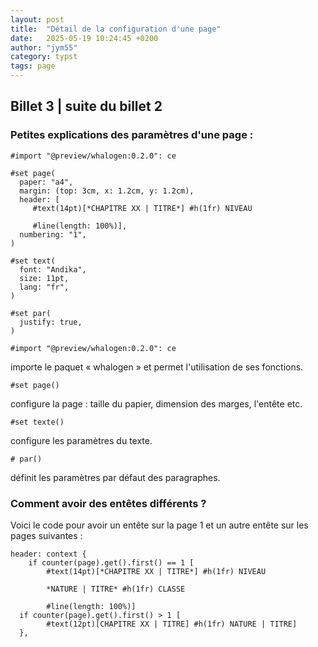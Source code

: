 ```yaml
---
layout: post
title:  "Détail de la configuration d'une page"
date:   2025-05-19 10:24:45 +0200
author: "jym55"
category: typst
tags: page
---
```


## Billet 3 | suite du billet 2

### Petites explications des paramètres d'une page :

```
#import "@preview/whalogen:0.2.0": ce

#set page(
  paper: "a4",
  margin: (top: 3cm, x: 1.2cm, y: 1.2cm),
  header: [
     #text(14pt)[*CHAPITRE XX | TITRE*] #h(1fr) NIVEAU

     #line(length: 100%)],
  numbering: "1",
)

#set text(
  font: "Andika",
  size: 11pt,
  lang: "fr",
)

#set par(
  justify: true,
)
```


```
#import "@preview/whalogen:0.2.0": ce
```
importe le paquet « whalogen » et permet l'utilisation de ses fonctions.


```
#set page()
```
configure la page : taille du papier, dimension des marges, l'entête etc.

```
#set texte()
```
configure les paramètres du texte.


```
# par()
```
définit les paramètres par défaut des paragraphes.


### Comment avoir des entêtes différents ?
Voici le code pour avoir un entête sur la page 1 et un autre entête sur les pages suivantes :

```
header: context {
    if counter(page).get().first() == 1 [
        #text(14pt)[*CHAPITRE XX | TITRE*] #h(1fr) NIVEAU
  
        *NATURE | TITRE* #h(1fr) CLASSE

        #line(length: 100%)]
  if counter(page).get().first() > 1 [
        #text(12pt)[CHAPITRE XX | TITRE] #h(1fr) NATURE | TITRE]
  },
```
